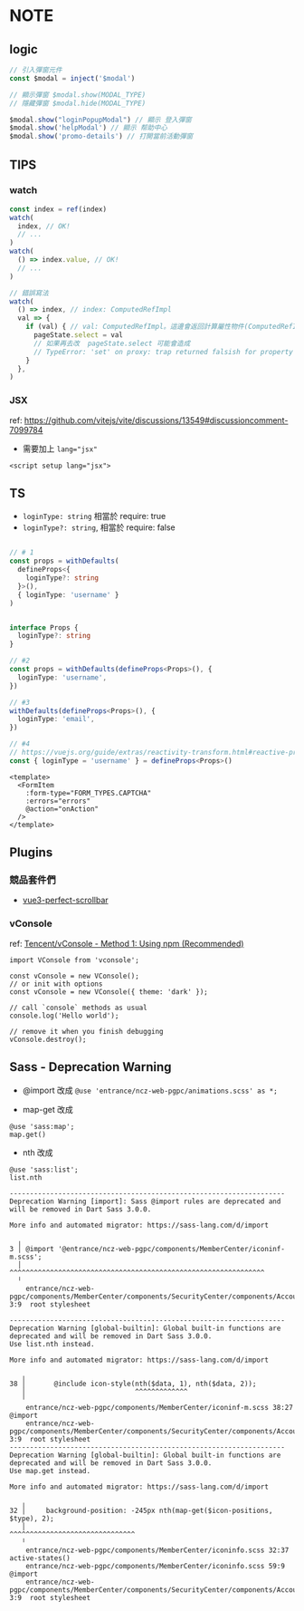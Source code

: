 
# NOTE

## logic

```js
// 引入彈窗元件
const $modal = inject('$modal')

// 顯示彈窗 $modal.show(MODAL_TYPE)
// 隱藏彈窗 $modal.hide(MODAL_TYPE)

$modal.show("loginPopupModal") // 顯示 登入彈窗
$modal.show('helpModal') // 顯示 帮助中心
$modal.show('promo-details') // 打開當前活動彈窗

```

## TIPS

### watch

```js
const index = ref(index)
watch(
  index, // OK!
  // ...
)
watch(
  () => index.value, // OK!
  // ...
)

// 錯誤寫法
watch(
  () => index, // index: ComputedRefImpl
  val => {
    if (val) { // val: ComputedRefImpl。這邊會返回計算屬性物件(ComputedRefImpl)
      pageState.select = val
      // 如果再去改  pageState.select 可能會造成
      // TypeError: 'set' on proxy: trap returned falsish for property 'select'
    }
  },
)
```

### JSX

ref: https://github.com/vitejs/vite/discussions/13549#discussioncomment-7099784

- 需要加上 `lang="jsx"`

```
<script setup lang="jsx">
```

## TS

- `loginType: string` 相當於 require: true
- `loginType?: string`, 相當於 require: false

```ts

// # 1
const props = withDefaults(
  defineProps<{
    loginType?: string
  }>(),
  { loginType: 'username' }
)


interface Props {
  loginType?: string
}

// #2
const props = withDefaults(defineProps<Props>(), {
  loginType: 'username',
})

// #3
withDefaults(defineProps<Props>(), {
  loginType: 'email',
})

// #4
// https://vuejs.org/guide/extras/reactivity-transform.html#reactive-props-destructure
const { loginType = 'username' } = defineProps<Props>()
```


```vue
<template>
  <FormItem
    :form-type="FORM_TYPES.CAPTCHA"
    :errors="errors"
    @action="onAction"
  />
</template>
```

## Plugins

### 競品套件們

-  [vue3-perfect-scrollbar](https://www.npmjs.com/package/vue3-perfect-scrollbar)

### vConsole

ref: [Tencent/vConsole - Method 1: Using npm (Recommended)](https://github.com/Tencent/vConsole?tab=readme-ov-file#method-1-using-npm-recommended)

```
import VConsole from 'vconsole';

const vConsole = new VConsole();
// or init with options
const vConsole = new VConsole({ theme: 'dark' });

// call `console` methods as usual
console.log('Hello world');

// remove it when you finish debugging
vConsole.destroy();
```


## Sass - Deprecation Warning

- @import 改成 `@use 'entrance/ncz-web-pgpc/animations.scss' as *;`

- map-get 改成

```
@use 'sass:map';
map.get()
```

- nth 改成

```
@use 'sass:list';
list.nth
```


```shell
--------------------------------------------------------------------
Deprecation Warning [import]: Sass @import rules are deprecated and will be removed in Dart Sass 3.0.0.

More info and automated migrator: https://sass-lang.com/d/import

  ╷
3 │ @import '@entrance/ncz-web-pgpc/components/MemberCenter/iconinf-m.scss';
  │         ^^^^^^^^^^^^^^^^^^^^^^^^^^^^^^^^^^^^^^^^^^^^^^^^^^^^^^^^^^^^^^^
  ╵
    entrance/ncz-web-pgpc/components/MemberCenter/components/SecurityCenter/components/AccountInformation.vue 3:9  root stylesheet

--------------------------------------------------------------------
Deprecation Warning [global-builtin]: Global built-in functions are deprecated and will be removed in Dart Sass 3.0.0.
Use list.nth instead.

More info and automated migrator: https://sass-lang.com/d/import

   ╷
38 │       @include icon-style(nth($data, 1), nth($data, 2));
   │                           ^^^^^^^^^^^^^
   ╵
    entrance/ncz-web-pgpc/components/MemberCenter/iconinf-m.scss 38:27                                             @import
    entrance/ncz-web-pgpc/components/MemberCenter/components/SecurityCenter/components/AccountInformation.vue 3:9  root stylesheet
--------------------------------------------------------------------
Deprecation Warning [global-builtin]: Global built-in functions are deprecated and will be removed in Dart Sass 3.0.0.
Use map.get instead.

More info and automated migrator: https://sass-lang.com/d/import

   ╷
32 │     background-position: -245px nth(map-get($icon-positions, $type), 2);
   │                                     ^^^^^^^^^^^^^^^^^^^^^^^^^^^^^^^
   ╵
    entrance/ncz-web-pgpc/components/MemberCenter/iconinfo.scss 32:37                                              active-states()
    entrance/ncz-web-pgpc/components/MemberCenter/iconinfo.scss 59:9                                               @import
    entrance/ncz-web-pgpc/components/MemberCenter/components/SecurityCenter/components/AccountInformation.vue 3:9  root stylesheet

```